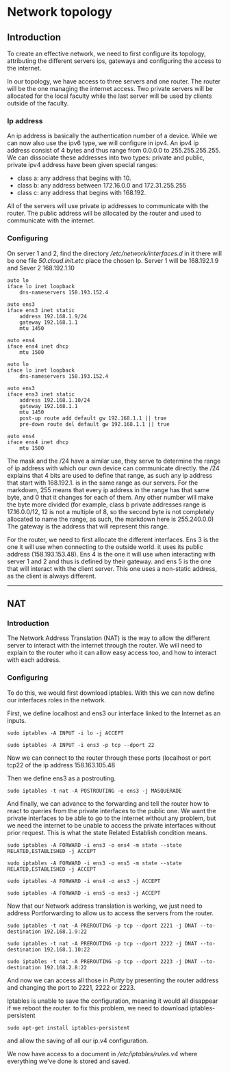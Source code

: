 # Network topology

## Introduction

To create an effective network, we need to first configure its topology, attributing the different servers ips, gateways and configuring the access to the internet.

In our topology, we have access to three servers and one router. The router will be the one managing the internet access. Two private servers will be allocated for the local faculty while the last server will be used by clients outside of the faculty.

### Ip address

An ip address is basically the authentication number of a device. While we can now also use the ipv6 type, we will configure in ipv4.
An ipv4 ip address consist of 4 bytes and thus range from 0.0.0.0 to 255.255.255.255.
We can dissociate these addresses into two types: private and public, private ipv4 address have been given special ranges:

-   class a: any address that begins with 10.
-   class b: any address between 172.16.0.0 and 172.31.255.255
-   class c: any address that begins with 168.192.

All of the servers will use private ip addresses to communicate with the router. The public address will be allocated by the router and used to communicate with the internet.

### Configuring

On server 1 and 2, find the directory _/etc/network/interfaces.d_
in it there will be one file _50.cloud.init.etc_
place the chosen Ip.
Server 1 will be 168.192.1.9 and Sever 2 168.192.1.10

```
auto lo
iface lo inet loopback
    dns-nameservers 158.193.152.4

auto ens3
iface ens3 inet static
    address 192.168.1.9/24
    gateway 192.168.1.1
    mtu 1450

auto ens4
iface ens4 inet dhcp
    mtu 1500

```

```
auto lo
iface lo inet loopback
    dns-nameservers 158.193.152.4

auto ens3
iface ens3 inet static
    address 192.168.1.10/24
    gateway 192.168.1.1
    mtu 1450
    post-up route add default gw 192.168.1.1 || true
    pre-down route del default gw 192.168.1.1 || true

auto ens4
iface ens4 inet dhcp
    mtu 1500

```

The mask and the /24 have a similar use, they serve to determine the range of ip address with which our own device can communicate directly. the /24 explains that 4 bits are used to define that range, as such any ip address that start with 168.192.1. is in the same range as our servers. For the markdown, 255 means that every ip address in the range has that same byte, and 0 that it changes for each of them. Any other number will make the byte more divided (for example, class b private addresses range is 17.16.0.0/12, 12 is not a multiple of 8, so the second byte is not completely allocated to name the range, as such, the markdown here is 255.240.0.0)
The gateway is the address that will represent this range.

For the router, we need to first allocate the different interfaces. Ens 3 is the one it will use when connecting to the outside world. it uses its public address (158.193.153.48). Ens 4 is the one it will use when interacting with server 1 and 2 and thus is defined by their gateway. and ens 5 is the one that will interact with the client server. This one uses a non-static address, as the client is always different.

---

## NAT

### Introduction

The Network Address Translation (NAT) is the way to allow the different server to interact with the internet through the router. We will need to explain to the router who it can allow easy access too, and how to interact with each address.

### Configuring

To do this, we would first download iptables.
With this we can now define our interfaces roles in the network.

First, we define localhost and ens3 our interface linked to the Internet as an inputs.

```
sudo iptables -A INPUT -i lo -j ACCEPT

sudo iptables -A INPUT -i ens3 -p tcp --dport 22
```

Now we can connect to the router through these ports (localhost or port tcp22 of the ip address 158.163.105.48

Then we define ens3 as a postrouting.

```
sudo iptables -t nat -A POSTROUTING -o ens3 -j MASQUERADE
```

And finally, we can advance to the forwarding and tell the router how to react to queries from the private interfaces to the public one.
We want the private interfaces to be able to go to the internet without any problem, but we need the internet to be unable to access the private interfaces without prior request. This is what the state Related Establish condition means.

```
sudo iptables -A FORWARD -i ens3 -o ens4 -m state --state RELATED,ESTABLISHED -j ACCEPT

sudo iptables -A FORWARD -i ens3 -o ens5 -m state --state RELATED,ESTABLISHED -j ACCEPT

sudo iptables -A FORWARD -i ens4 -o ens3 -j ACCEPT

sudo iptables -A FORWARD -i ens5 -o ens3 -j ACCEPT
```

Now that our Network address translation is working, we just need to address Portforwarding to allow us to access the servers from the router.

```
sudo iptables -t nat -A PREROUTING -p tcp --dport 2221 -j DNAT --to-destination 192.168.1.9:22

sudo iptables -t nat -A PREROUTING -p tcp --dport 2222 -j DNAT --to-destination 192.168.1.10:22

sudo iptables -t nat -A PREROUTING -p tcp --dport 2223 -j DNAT --to-destination 192.168.2.8:22
```

And now we can access all those in _Putty_ by presenting the router address and changing the port to 2221, 2222 or 2223.

Iptables is unable to save the configuration, meaning it would all disappear if we reboot the router. to fix this problem, we need to download iptables-persistent

```
sudo apt-get install iptables-persistent
```

and allow the saving of all our ip.v4 configuration.

We now have access to a document in _/etc/iptables/rules.v4_ where everything we've done is stored and saved.
